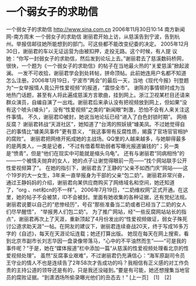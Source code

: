 # 一个弱女子的求助信

一个弱女子的求助信
http://www.sina.com.cn 2006年11月30日10:14 南方新闻网-南方周末
一个弱女子的求助信
谢丽君开始上访，从慈溪告到宁波，告到杭州。举报信邮往她所能想到的部门。可这些都不能改变纪委的决定。
2005年12月30日，谢丽君的车以无证运营为由被扣押，走投无路。这个时候，有人提
议她：“你写一封弱女子的求助信，然后发到论坛上去。”谢丽君去了慈溪数码桥网，很快，一个题为《一个弱女子的求助信》的帖子在当地最火热的“关爱慈溪”掀起波澜。
一发不可收拾，谢丽君学会到处转帖，拼命顶帖。此前她连用户名都不知道怎么注册。2006年1月19日，宁波市“两会”的最后一天，当地《现代今报》刊登题为“一女举报情人竟公开性爱视频”的报道，“震惊全市”。
谢陈的事情顿时成为当地热门话题，甚至有人将此遍成慈溪方言歌曲，挂到网上。浙江卫视某栏目还请来群众演员，自编自演了一出戏。谢丽君后来承认没有把视频放到网上，但如果“没有这个唬头(噱头)”，没有“性爱视频”之类的“新闻眼”刺激，恐怕不会有人来关注这件事情。
不久，谢丽君ID被封，她说当地论坛已经“进入了白色封锁时期”。
网络反腐？
谢丽君转战“天涯社区”，她知道了“台湾的照妖镜”璩美凤。不过她觉得自己的事情比“璩美凤事件”更有意义， “我这事带有反腐性质，揭露了官场官官相护的腐败”。
谢丽君把网络开拓成她的主战场。QQ里的人越来越多，与她聊得最多的是两类人，一类是记者，“不过有借着帮助弱者写曝光报道骗钱的”；另一类是“愤青”，但是“他们在现实中可能就是缩头乌龟”。
还有与谢丽君“同病相怜”的——一个被情夫抛弃的女人，她的点子让谢觉得眼前一亮——“找个网站联手公开性爱视频算了”。
在她的指引下，谢丽君去了王静的“父亲不如西门庆”网站——这个19岁的大一女生，3年来一直举报身为干部的父亲“包二奶”。谢丽君非常兴奋，通过王静妈妈的介绍，谢丽君向某供应商购买了网络域名和空间，她还知道了，“org 、net和cn的不一样”。
2006年7月19日，“二奶维权网”正式开通。在这里，她的帖子不会被禁，ID不会被封。里面有她收集的各种证据，还有党纪法规。谢丽君说要以自己的“悲惨经历”，号召“那些准备当二奶或者已经当了二奶的女人们尽早醒悟”， “举报男人们包二奶”。
为了推广网站，经“一些反腐网站站长的指点”，谢丽君再次上了天涯，重新顶起了4月份发出的“性爱视频做证，弱女子殊死讨公道求助天涯”一帖。在网友的建议下，谢丽君连续奋战20天，终于写成16多万字的《自述》，每天在天涯论坛连载；她还打算出版。
她现在每天在网上搜索，看到北京市副市长刘志华因一盘录像带落马，“心中的不平油然而生”——“可是我的事件呢？”于是，她在“媒体报道”栏中添加一篇“从慈溪的性爱视频处理看北京的性爱视频处理”。
虽然“反腐事业艰难”，不过谢丽君仍充满信心：“海军原副司令员王守业的情人不也是连续告了2年58次才告成功的吗？我相信有正义感的对工作负责的主持公道的领导还是有的，只是我还没碰到。”要是有可能，她还想搜集当地官员的腐败证据。“到潇洒场所偷录曝光他们的丑态去！”
[上一页]　[1]　[2]

